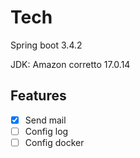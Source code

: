# Tech

Spring boot 3.4.2

JDK: Amazon corretto 17.0.14

## Features

- [x] Send mail
- [ ] Config log
- [ ] Config docker
